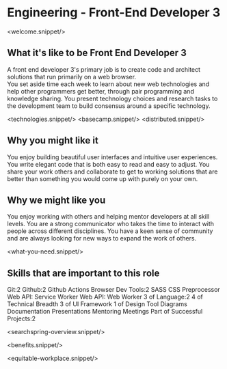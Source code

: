 # Engineering - Front-End Developer 3
<welcome.snippet/>

## What it's like to be Front End Developer 3
A front end developer 3's primary job is to create code and architect solutions that run primarily on a web browser.  
You set aside time each week to learn about new web technologies and help other programmers get better, through pair programming and knowledge sharing.
You present technology choices and research tasks to the development team to build consensus around a specific technology.

<technologies.snippet/>
<basecamp.snippet/>
<distributed.snippet/>

## Why you might like it
You enjoy building beautiful user interfaces and intuitive user experiences. You write elegant code that is both easy to read and easy to adjust. You share your work others and collaborate to get to working solutions that are better than something you would come up with purely on your own.

## Why we might like you
You enjoy working with others and helping mentor developers at all skill levels.  You are a strong communicator who takes the time to interact with people across different disciplines. You have a keen sense of community and are always looking for new ways to expand the work of others.

<what-you-need.snippet/>

## Skills that are important to this role

<skills>
Git:2
Github:2 
Github Actions
Browser Dev Tools:2
SASS CSS Preprocessor
Web API: Service Worker
Web API: Web Worker
3 of Language:2
4 of Technical Breadth
3 of UI Framework
1 of Design Tool
Diagrams 
Documentation 
Presentations 
Mentoring 
Meetings
Part of Successful Projects:2
</skills>

<inherit doc="engineering-front-end-developer-2.md"/>

<searchspring-overview.snippet/>

<benefits.snippet/>

<equitable-workplace.snippet/>
